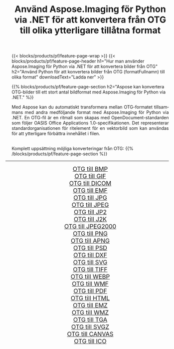 ﻿---
title: Använd Aspose.Imaging för Python via .NET för att konvertera från OTG till olika ytterligare tillåtna format 
weight: 3920
url: /sv/python-net/conversion/from/otg 
lang: sv
langdirlevel: 2
locales: zh-hans,ja,it,ru,de,es,fr,nl,id,lt,pl,pt,vi,tr,ko,zh-hant,ar,hi,th,sv,cs,uk,he
description: Du kan snabbt omvandla från OTG(OpenDocument Standard) till olika format med Aspose.Imaging för Python via .NET.
---

{{< blocks/products/pf/feature-page-wrap >}}
{{< blocks/products/pf/feature-page-header h1="Hur man använder Aspose.Imaging för Python via .NET för att konvertera bilder från OTG" h2="Använd Python för att konvertera bilder från OTG (formatFullnamn) till olika format" downloadText="Ladda ner" >}}


{{% blocks/products/pf/feature-page-section  h2="Aspose kan konvertera OTG-bilder till ett stort antal bildformat med Aspose.Imaging för Python via .NET." %}}
<p align=justify>Med Aspose kan du automatiskt transformera mellan OTG-formatet tillsammans med andra medföljande format med Aspose.Imaging för Python via .NET. En OTG-fil är en ritmall som skapas med OpenDocument-standarden som följer OASIS Office Applications 1.0-specifikationen. Det representerar standardorganisationen för ritelement för en vektorbild som kan användas för att ytterligare förbättra innehållet i filen.</p>
<br/>
Komplett uppsättning möjliga konverteringar från OTG:
{{% /blocks/products/pf/feature-page-section %}}
<div class="container-fluid productfamilypage bg-gray">
    <div class="convertypes bg-gray agp-content section">
        <div class="container">
		<hr style="margin-left:-20px;"/>
		<div class="row other-converters" style="gap: 10px;font-size: 19px;text-align:center;">
		    <div class='col-md-2 other-converter remove-lp remove-rp'><a href="/imaging/sv/python-net/conversion/otg-to-bmp" style="padding:15px;">OTG till BMP</a></div><div class='col-md-2 other-converter remove-lp remove-rp'><a href="/imaging/sv/python-net/conversion/otg-to-gif" style="padding:15px;">OTG till GIF</a></div><div class='col-md-2 other-converter remove-lp remove-rp'><a href="/imaging/sv/python-net/conversion/otg-to-dicom" style="padding:15px;">OTG till DICOM</a></div><div class='col-md-2 other-converter remove-lp remove-rp'><a href="/imaging/sv/python-net/conversion/otg-to-emf" style="padding:15px;">OTG till EMF</a></div><div class='col-md-2 other-converter remove-lp remove-rp'><a href="/imaging/sv/python-net/conversion/otg-to-jpg" style="padding:15px;">OTG till JPG</a></div><div class='col-md-2 other-converter remove-lp remove-rp'><a href="/imaging/sv/python-net/conversion/otg-to-jpeg" style="padding:15px;">OTG till JPEG</a></div><div class='col-md-2 other-converter remove-lp remove-rp'><a href="/imaging/sv/python-net/conversion/otg-to-jp2" style="padding:15px;">OTG till JP2</a></div><div class='col-md-2 other-converter remove-lp remove-rp'><a href="/imaging/sv/python-net/conversion/otg-to-j2k" style="padding:15px;">OTG till J2K</a></div><div class='col-md-2 other-converter remove-lp remove-rp'><a href="/imaging/sv/python-net/conversion/otg-to-jpeg2000" style="padding:15px;">OTG till JPEG2000</a></div><div class='col-md-2 other-converter remove-lp remove-rp'><a href="/imaging/sv/python-net/conversion/otg-to-png" style="padding:15px;">OTG till PNG</a></div><div class='col-md-2 other-converter remove-lp remove-rp'><a href="/imaging/sv/python-net/conversion/otg-to-apng" style="padding:15px;">OTG till APNG</a></div><div class='col-md-2 other-converter remove-lp remove-rp'><a href="/imaging/sv/python-net/conversion/otg-to-psd" style="padding:15px;">OTG till PSD</a></div><div class='col-md-2 other-converter remove-lp remove-rp'><a href="/imaging/sv/python-net/conversion/otg-to-dxf" style="padding:15px;">OTG till DXF</a></div><div class='col-md-2 other-converter remove-lp remove-rp'><a href="/imaging/sv/python-net/conversion/otg-to-svg" style="padding:15px;">OTG till SVG</a></div><div class='col-md-2 other-converter remove-lp remove-rp'><a href="/imaging/sv/python-net/conversion/otg-to-tiff" style="padding:15px;">OTG till TIFF</a></div><div class='col-md-2 other-converter remove-lp remove-rp'><a href="/imaging/sv/python-net/conversion/otg-to-webp" style="padding:15px;">OTG till WEBP</a></div><div class='col-md-2 other-converter remove-lp remove-rp'><a href="/imaging/sv/python-net/conversion/otg-to-wmf" style="padding:15px;">OTG till WMF</a></div><div class='col-md-2 other-converter remove-lp remove-rp'><a href="/imaging/sv/python-net/conversion/otg-to-pdf" style="padding:15px;">OTG till PDF</a></div><div class='col-md-2 other-converter remove-lp remove-rp'><a href="/imaging/sv/python-net/conversion/otg-to-html" style="padding:15px;">OTG till HTML</a></div><div class='col-md-2 other-converter remove-lp remove-rp'><a href="/imaging/sv/python-net/conversion/otg-to-emz" style="padding:15px;">OTG till EMZ</a></div><div class='col-md-2 other-converter remove-lp remove-rp'><a href="/imaging/sv/python-net/conversion/otg-to-wmz" style="padding:15px;">OTG till WMZ</a></div><div class='col-md-2 other-converter remove-lp remove-rp'><a href="/imaging/sv/python-net/conversion/otg-to-tga" style="padding:15px;">OTG till TGA</a></div><div class='col-md-2 other-converter remove-lp remove-rp'><a href="/imaging/sv/python-net/conversion/otg-to-svgz" style="padding:15px;">OTG till SVGZ</a></div><div class='col-md-2 other-converter remove-lp remove-rp'><a href="/imaging/sv/python-net/conversion/otg-to-canvas" style="padding:15px;">OTG till CANVAS</a></div><div class='col-md-2 other-converter remove-lp remove-rp'><a href="/imaging/sv/python-net/conversion/otg-to-ico" style="padding:15px;">OTG till ICO</a></div>
                </div>
        </div>
    </div>
</div>
<br/>

